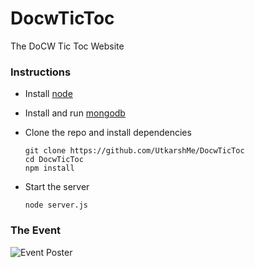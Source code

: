 # DocwTicToc
The DoCW Tic Toc Website

### Instructions
  - Install [node](https://nodejs.org/en/download/)
  - Install and run [mongodb](https://www.mongodb.com/download-center)
  - Clone the repo and install dependencies
  
        git clone https://github.com/UtkarshMe/DocwTicToc
        cd DocwTicToc
        npm install

  - Start the server
  
        node server.js
  
### The Event
![Event Poster](https://github.com/UtkarshMe/DocwTicToc/raw/master/poster.png "Event Poster")

